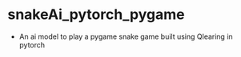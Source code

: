 # snakeAi_pytorch_pygame
 - An ai model to play a pygame snake game built using Qlearing in pytorch
